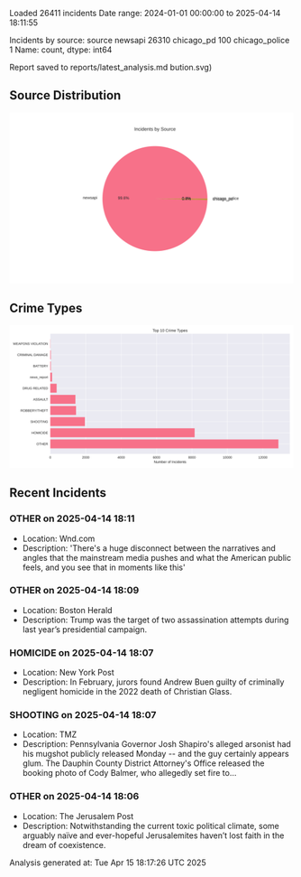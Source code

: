 
Loaded 26411 incidents
Date range: 2024-01-01 00:00:00 to 2025-04-14 18:11:55

Incidents by source:
source
newsapi           26310
chicago_pd          100
chicago_police        1
Name: count, dtype: int64

Report saved to reports/latest_analysis.md
bution.svg)

## Source Distribution
![Source Distribution](images/source_distribution.svg)

## Crime Types
![Crime Types](images/crime_types.svg)

## Recent Incidents

### OTHER on 2025-04-14 18:11
- Location: Wnd.com
- Description: 'There's a huge disconnect between the narratives and angles that the mainstream media pushes and what the American public feels, and you see that in moments like this'


### OTHER on 2025-04-14 18:09
- Location: Boston Herald
- Description: Trump was the target of two assassination attempts during last year’s presidential campaign.


### HOMICIDE on 2025-04-14 18:07
- Location: New York Post
- Description: In February, jurors found Andrew Buen guilty of criminally negligent homicide in the 2022 death of Christian Glass.


### SHOOTING on 2025-04-14 18:07
- Location: TMZ
- Description: Pennsylvania Governor Josh Shapiro's alleged arsonist had his mugshot publicly released Monday -- and the guy certainly appears glum. The Dauphin County District Attorney's Office released the booking photo of Cody Balmer, who allegedly set fire to…


### OTHER on 2025-04-14 18:06
- Location: The Jerusalem Post
- Description: Notwithstanding the current toxic political climate, some arguably naïve and ever-hopeful Jerusalemites haven’t lost faith in the dream of coexistence.

Analysis generated at: Tue Apr 15 18:17:26 UTC 2025

